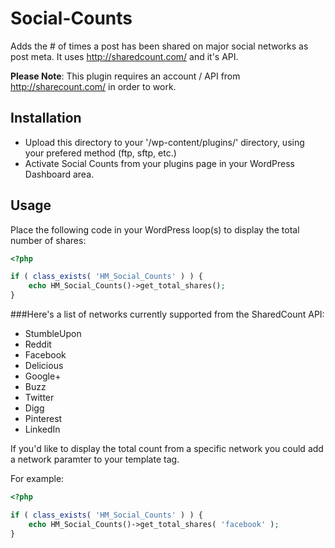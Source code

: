 Social-Counts
=============

Adds the # of times a post has been shared on major social networks as post meta. It uses http://sharedcount.com/ and it's API.

**Please Note**: This plugin requires an account / API from http://sharecount.com/ in order to work.

## Installation

* Upload this directory to your '/wp-content/plugins/' directory, using your prefered method (ftp, sftp, etc.)
* Activate Social Counts from your plugins page in your WordPress Dashboard area.

## Usage
Place the following code in your WordPress loop(s) to display the total number of shares:

```php
<?php

if ( class_exists( 'HM_Social_Counts' ) ) {
	echo HM_Social_Counts()->get_total_shares();
}
```

###Here's a list of networks currently supported from the SharedCount API:

- StumbleUpon
- Reddit
- Facebook
- Delicious
- Google+
- Buzz
- Twitter
- Digg
- Pinterest
- LinkedIn

If you'd like to display the total count from a specific network you could add a network paramter to your template tag.

For example:

```php
<?php

if ( class_exists( 'HM_Social_Counts' ) ) {
	echo HM_Social_Counts()->get_total_shares( 'facebook' );
}
```